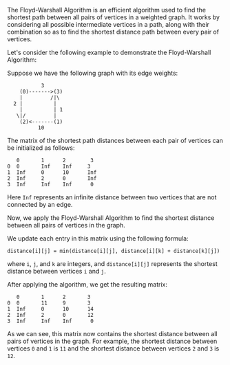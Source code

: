 

The Floyd-Warshall Algorithm is an efficient algorithm used to find the shortest path between all pairs of vertices in a weighted graph. It works by considering all possible intermediate vertices in a path, along with their combination so as to find the shortest distance path between every pair of vertices.

Let's consider the following example to demonstrate the Floyd-Warshall Algorithm:

Suppose we have the following graph with its edge weights:

```
           3 
    (0)------->(3) 
    |         /|\ 
  2 |          | 
    |          | 1 
   \|/         | 
    (2)<-------(1) 
          10
```

The matrix of the shortest path distances between each pair of vertices can be initialized as follows:

```
   0       1      2        3
0  0       Inf    Inf     3
1  Inf     0      10      Inf
2  Inf     2      0       Inf
3  Inf     Inf    Inf      0
```

Here `Inf` represents an infinite distance between two vertices that are not connected by an edge.

Now, we apply the Floyd-Warshall Algorithm to find the shortest distance between all pairs of vertices in the graph.

We update each entry in this matrix using the following formula:

```
distance[i][j] = min(distance[i][j], distance[i][k] + distance[k][j])
```

where `i`, `j`, and `k` are integers, and `distance[i][j]` represents the shortest distance between vertices `i` and `j`.

After applying the algorithm, we get the resulting matrix:

```
   0       1      2       3 
0  0       11     9       3 
1  Inf     0      10      14 
2  Inf     2      0       12 
3  Inf     Inf    Inf      0
```

As we can see, this matrix now contains the shortest distance between all pairs of vertices in the graph. For example, the shortest distance between vertices `0` and `1` is `11` and the shortest distance between vertices `2` and `3` is `12`.